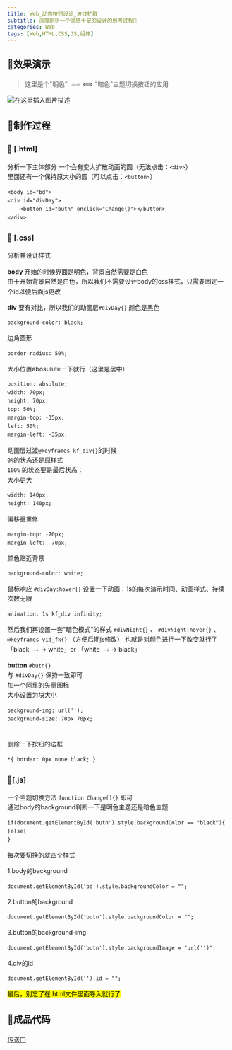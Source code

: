 ```yaml
---
title: Web_动态按钮设计_波纹扩散
subtitle: 深度剖析一个灵感十足的设计的思考过程🤔
categories: Web
tags: [Web,HTML,CSS,JS,组件]
---
```

<head>
        <link rel="stylesheet" href="https://cdn.jsdelivr.net/npm/katex@0.10.2/dist/katex.min.css" integrity="sha384-yFRtMMDnQtDRO8rLpMIKrtPCD5jdktao2TV19YiZYWMDkUR5GQZR/NOVTdquEx1j" crossorigin="anonymous">
<link href="https://cdn.jsdelivr.net/npm/katex-copytex@latest/dist/katex-copytex.min.css" rel="stylesheet" type="text/css">
        <link rel="stylesheet" href="https://cdn.jsdelivr.net/gh/Microsoft/vscode/extensions/markdown-language-features/media/markdown.css">
<link rel="stylesheet" href="https://cdn.jsdelivr.net/gh/Microsoft/vscode/extensions/markdown-language-features/media/highlight.css">
	<style>
            body {
                font-family: -apple-system, BlinkMacSystemFont, 'Segoe WPC', 'Segoe UI', system-ui, 'Ubuntu', 'Droid Sans', sans-serif;
                font-size: 14px;
                line-height: 1.6;
            }
	</style>
        <style>
		.task-list-item { list-style-type: none; } .task-list-item-checkbox { margin-left: -20px; vertical-align: middle; }
	</style>
</head>
<body class="vscode-body vscode-light">
        <h2 id="效果演示">📕效果演示</h2>
<blockquote>
<p>这里是个&quot;明色&quot; <span class="katex"><span class="katex-mathml"><math xmlns="http://www.w3.org/1998/Math/MathML"><semantics><mrow><mo>⟺</mo></mrow><annotation encoding="application/x-tex">\Longleftrightarrow</annotation></semantics></math></span><span class="katex-html" aria-hidden="true"><span class="base"><span class="strut" style="height:0.549em;vertical-align:-0.024em;"></span><span class="mrel">⟺</span></span></span></span> &quot;暗色&quot;主题切换按钮的应用</p>
</blockquote>
<p><img src="https://img-blog.csdnimg.cn/20210711171645437.gif" alt="在这里插入图片描述"></p>
<h2 id="制作过程">📕制作过程</h2>
<h3 id="-html">🎈 [.html]</h3>
<p>分析一下主体部分
一个会有变大扩散动画的圆（无法点击：<code>&lt;div&gt;</code>）<br>
里面还有一个保持原大小的圆（可以点击：<code>&lt;button&gt;</code>）<br></p>
<pre><code class="language-html"><div><span class="hljs-tag">&lt;<span class="hljs-name">body</span> <span class="hljs-attr">id</span>=<span class="hljs-string">&quot;bd&quot;</span>&gt;</span>
<span class="hljs-tag">&lt;<span class="hljs-name">div</span> <span class="hljs-attr">id</span>=<span class="hljs-string">&quot;divDay&quot;</span>&gt;</span>
	<span class="hljs-tag">&lt;<span class="hljs-name">button</span> <span class="hljs-attr">id</span>=<span class="hljs-string">&quot;butn&quot;</span> <span class="hljs-attr">onclick</span>=<span class="hljs-string">&quot;Change()&quot;</span>&gt;</span><span class="hljs-tag">&lt;/<span class="hljs-name">button</span>&gt;</span>
<span class="hljs-tag">&lt;/<span class="hljs-name">div</span>&gt;</span>
</div></code></pre>
<h3 id="-css">🎈 [.css]</h3>
<p>分析并设计样式</p>
<p><strong>body</strong>
开始的时候界面是明色，背景自然需要是白色<br>
由于开始背景自然是白色，所以我们不需要设计body的css样式，只需要固定一个id以便后面js更改<br></p>
<p><strong>div</strong>
要有对比，所以我们的动画层<code>#divDay{}</code>
颜色是黑色</p>
<pre><code class="language-css"><div><span class="hljs-selector-tag">background-color</span>: <span class="hljs-selector-tag">black</span>;
</div></code></pre>
<p>边角圆形</p>
<pre><code class="language-css"><div><span class="hljs-selector-tag">border-radius</span>: 50%;
</div></code></pre>
<p>大小位置abosulute一下就行（这里是居中）</p>
<pre><code class="language-css"><div><span class="hljs-selector-tag">position</span>: <span class="hljs-selector-tag">absolute</span>;
<span class="hljs-selector-tag">width</span>: 70<span class="hljs-selector-tag">px</span>;
<span class="hljs-selector-tag">height</span>: 70<span class="hljs-selector-tag">px</span>;
<span class="hljs-selector-tag">top</span>: 50%;
<span class="hljs-selector-tag">margin-top</span>: <span class="hljs-selector-tag">-35px</span>;
<span class="hljs-selector-tag">left</span>: 50%;
<span class="hljs-selector-tag">margin-left</span>: <span class="hljs-selector-tag">-35px</span>;
</div></code></pre>
<p>动画层过渡<code>@keyframes kf_div{}</code>的时候<br>
<code>0%</code>的状态还是原样式<br>
<code>100%</code>	的状态要是最后状态：<br>
大小更大<br></p>
<pre><code class="language-css"><div><span class="hljs-selector-tag">width</span>: 140<span class="hljs-selector-tag">px</span>;
<span class="hljs-selector-tag">height</span>: 140<span class="hljs-selector-tag">px</span>;
</div></code></pre>
<p>偏移量重修</p>
<pre><code class="language-css"><div><span class="hljs-selector-tag">margin-top</span>: <span class="hljs-selector-tag">-70px</span>;
<span class="hljs-selector-tag">margin-left</span>: <span class="hljs-selector-tag">-70px</span>;
</div></code></pre>
<p>颜色贴近背景</p>
<pre><code class="language-css"><div><span class="hljs-selector-tag">background-color</span>: <span class="hljs-selector-tag">white</span>;
</div></code></pre>
<p>鼠标响应 <code>#divDay:hover{}</code> 设置一下动画：1s的每次演示时间、动画样式、持续次数无限</p>
<pre><code class="language-css"><div><span class="hljs-selector-tag">animation</span>: 1<span class="hljs-selector-tag">s</span> <span class="hljs-selector-tag">kf_div</span> <span class="hljs-selector-tag">infinity</span>;
</div></code></pre>
<p>然后我们再设置一套&quot;暗色模式&quot;的样式 <code>#divNight{}</code> 、 <code>#divNight:hover{}</code> 、 <code>@keyframes vid_fk{}</code> （方便后期js修改）
也就是对颜色进行一下改变就行了「black <span class="katex"><span class="katex-mathml"><math xmlns="http://www.w3.org/1998/Math/MathML"><semantics><mrow><mo>→</mo></mrow><annotation encoding="application/x-tex">\rightarrow</annotation></semantics></math></span><span class="katex-html" aria-hidden="true"><span class="base"><span class="strut" style="height:0.36687em;vertical-align:0em;"></span><span class="mrel">→</span></span></span></span> white」or 「white <span class="katex"><span class="katex-mathml"><math xmlns="http://www.w3.org/1998/Math/MathML"><semantics><mrow><mo>→</mo></mrow><annotation encoding="application/x-tex">\rightarrow</annotation></semantics></math></span><span class="katex-html" aria-hidden="true"><span class="base"><span class="strut" style="height:0.36687em;vertical-align:0em;"></span><span class="mrel">→</span></span></span></span> black」</p>
<p><strong>button</strong>
<code>#butn{}</code><br>
与 <code>#divDay{}</code> 保持一致即可<br>
加一个<a href="https://www.iconfont.cn/home/index?spm=a313x.7781069.1998910419.2">阿里的矢量图标</a><br>
大小设置为块大小<br></p>
<pre><code class="language-css"><div><span class="hljs-selector-tag">background-img</span>: <span class="hljs-selector-tag">url</span>(&#x27;&#x27;);
<span class="hljs-selector-tag">background-size</span>: 70<span class="hljs-selector-tag">px</span> 70<span class="hljs-selector-tag">px</span>;
</div></code></pre>
<br>
删除一下按钮的边框<br>
<pre><code class="language-css"><div>*{ <span class="hljs-attribute">border</span>: <span class="hljs-number">0px</span> none black; }
</div></code></pre>
<h3 id="js">🎈[.js]</h3>
<p>一个主题切换方法 <code>function Change(){}</code> 即可<br>
通过body的background判断一下是明色主题还是暗色主题<br></p>
<pre><code class="language-js"><div><span class="hljs-keyword">if</span>(<span class="hljs-built_in">document</span>.getElementById(<span class="hljs-string">&#x27;butn&#x27;</span>).style.backgroundColor == <span class="hljs-string">&quot;black&quot;</span>){
}<span class="hljs-keyword">else</span>{
}
</div></code></pre>
<p>每次要切换的就四个样式</p>
<p>1.body的background</p>
<pre><code class="language-js"><div><span class="hljs-built_in">document</span>.getElementById(<span class="hljs-string">&#x27;bd&#x27;</span>).style.backgroundColor = <span class="hljs-string">&quot;&quot;</span>;
</div></code></pre>
<p>2.button的background</p>
<pre><code class="language-js"><div><span class="hljs-built_in">document</span>.getElementById(<span class="hljs-string">&#x27;butn&#x27;</span>).style.backgroundColor = <span class="hljs-string">&quot;&quot;</span>;
</div></code></pre>
<p>3.button的background-img</p>
<pre><code class="language-js"><div><span class="hljs-built_in">document</span>.getElementById(<span class="hljs-string">&#x27;butn&#x27;</span>).style.backgroundImage = <span class="hljs-string">&quot;url(&#x27;&#x27;)&quot;</span>;
</div></code></pre>
<p>4.div的id</p>
<pre><code class="language-js"><div><span class="hljs-built_in">document</span>.getElementById(<span class="hljs-string">&#x27;&#x27;</span>).id = <span class="hljs-string">&quot;&quot;</span>;
</div></code></pre>
<p><mark>最后，别忘了在.html文件里面导入就行了</mark></p>
<h2 id="成品代码">📕成品代码</h2>
<p><a href="https://github.com/Chivas-Regal/Web/tree/main/%E5%B0%8F%E7%BB%84%E4%BB%B6/%E6%8C%89%E9%92%AE/%E6%B3%A2%E7%BA%B9%E6%8C%89%E9%92%AE">传送门</a></p>
    </body>
